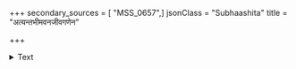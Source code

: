 +++
secondary_sources = [ "MSS_0657",]
jsonClass = "Subhaashita"
title = "अत्यन्तभीमवनजीवगणेन"

+++

<details><summary>Text</summary>

अत्यन्तभीमवनजीवगणेन पूर्णं दुर्गं वनं भवभृतां मनसाप्यगम्यम्।  
चौराकुलं विशति लोभवशेन मर्त्यो नो धर्मकर्म विदधाति कदाचिदज्ञः॥
</details>
